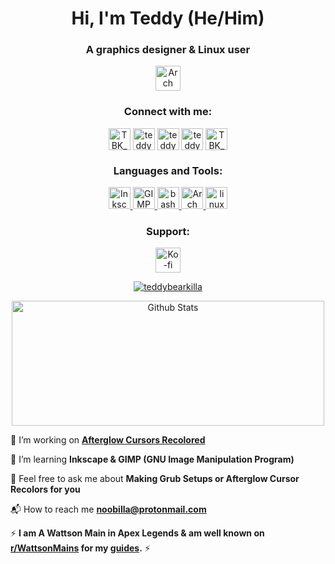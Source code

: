 <h1 align="center">Hi, I'm Teddy   (He/Him)</h1>
<h3 align="center">A graphics designer & Linux user</h3>


<p align="center"><a href="https://xerolinux.xyz/" target="_blank" rel="noreferrer"> <img src="https://www.vectorlogo.zone/logos/archlinux/archlinux-icon.svg" alt="Arch" width="40" height="40"/></a></p>

<!---<p align="left"> <a href="https://github.com/ryo-ma/github-profile-trophy"><img src="https://github-profile-trophy.vercel.app/?username=teddybearkilla" alt="teddybearkilla" /></a> </p>--->
<h3 align="center">Connect with me:</h3>
<p align="center">
<a href="https://fosstodon.org/@TeddyBearKilla" target="blank"><img align="center" src="https://www.vectorlogo.zone/logos/joinmastodon/joinmastodon-icon.svg" alt="TBK_PC" height="35" width="35" /></a>
<a href="https://www.reddit.com/user/TeddyBearKilla69" target="blank"><img align="center" src="https://www.vectorlogo.zone/logos/reddit/reddit-icon.svg" alt="teddybearkilla" height="35" width="35" /></a>
<a href="https://open.spotify.com/playlist/4HPOrvhnGPxlRM2UGetteu?si=cd9caef3556c4187" target="blank"><img align="center" src="https://www.vectorlogo.zone/logos/spotify/spotify-icon.svg" alt="teddybearkilla" height="35" width="35" /></a>
<a href="https://www.youtube.com/@TeddyBearKilla" target="blank"><img align="center" src="https://www.vectorlogo.zone/logos/youtube/youtube-icon.svg" alt="teddybearkilla" height="35" width="35" /></a>
<a href="https://twitter.com/tbk_pc" target="blank"><img align="center" src="https://www.vectorlogo.zone/logos/twitter/twitter-official.svg" alt="TBK_PC" height="35" width="35" /></a>
</p>

<h3 align="center">Languages and Tools:</h3>
<p align="center">
<a href="https://inkscape.org/" target="_blank" rel="noreferrer"> <img src="https://www.vectorlogo.zone/logos/inkscape/inkscape-icon.svg" alt="Inkscape" width="35" height="35"/> </a>
<a href="https://www.gimp.org/" target="_blank" rel="noreferrer"> <img src="https://www.vectorlogo.zone/logos/gimp/gimp-icon.svg" alt="GIMP" width="35" height="35"/> </a>
<a href="https://www.gnu.org/software/bash/" target="_blank" rel="noreferrer"> <img src="https://www.vectorlogo.zone/logos/gnu_bash/gnu_bash-official.svg" alt="bash" width="35" height="35"/> </a>
<a href="https://xerolinux.xyz/" target="_blank" rel="noreferrer"> <img src="https://www.vectorlogo.zone/logos/archlinux/archlinux-icon.svg" alt="Arch" width="35" height="35"/> </a>
<a href="https://www.linux.org/" target="_blank" rel="noreferrer"> <img src="https://www.vectorlogo.zone/logos/linux/linux-icon.svg" alt="linux" width="35" height="35"/> </a> </p>

<h3 align="center">Support:</h3>

<p align="center"> <a href="https://ko-fi.com/teddybearkilla" target="_blank" rel="noreferrer"> <img src="https://www.vectorlogo.zone/logos/ko-fi/ko-fi-icon.svg" alt="Ko-fi" width="40" height="40"/> </a></p>
<p align="center"><a href="https://github.com/antonkomarev/github-profile-views-counter" target="blank"><img src="https://komarev.com/ghpvc/?username=teddybearkilla&label=Profile%20views&color=9D77BB&style=flat" alt="teddybearkilla"/></p>
<p align="center">
<a href="https://github.com/anuraghazra/github-readme-stats/blob/master/themes/README.md" target="blank"><img align="center" src="https://github-readme-stats.vercel.app/api?username=TeddyBearKilla&theme=material-palenight&show_icons=true" alt="Github Stats" height="200" width="500" /></a>
</p>

🎨 I’m working on [**Afterglow Cursors Recolored**](https://github.com/TeddyBearKilla/Afterglow-Cursors-Recolored)

🌱 I’m learning **Inkscape & GIMP (GNU Image Manipulation Program)**

💬 Feel free to ask me about **Making Grub Setups or Afterglow Cursor Recolors for you**

📬 How to reach me **noobilla@protonmail.com**

⚡ **I am A Wattson Main in Apex Legends & am well known on [r/WattsonMains](https://www.reddit.com/r/WattsonMains/) for my [guides](https://www.reddit.com/r/WattsonMains/comments/ql8tiv/tips_i_give_everyone_starting_out_as_wattson/).** ⚡
</p>


<!---<p><img align="left" src="https://github-readme-stats.vercel.app/api/top-langs?username=teddybearkilla&show_icons=true&locale=en&layout=compact" alt="teddybearkilla" /></p>

<p>&nbsp;<img align="center" src="https://github-readme-stats.vercel.app/api?username=teddybearkilla&show_icons=true&locale=en" alt="teddybearkilla" /></p>

<p><img align="center" src="https://github-readme-streak-stats.herokuapp.com/?user=teddybearkilla&" alt="teddybearkilla" /></p>--->

